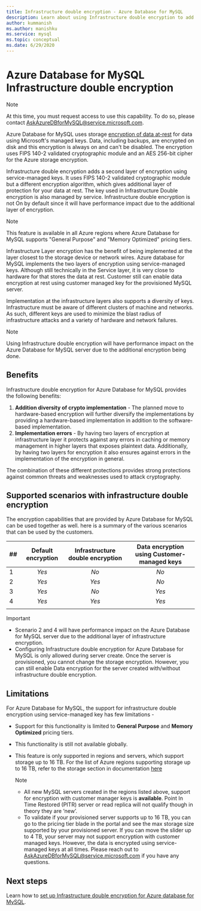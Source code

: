 ```yaml
---
title: Infrastructure double encryption - Azure Database for MySQL
description: Learn about using Infrastructure double encryption to add a second layer of encryption with a service managed keys.
author: kummanish
ms.author: manishku
ms.service: mysql
ms.topic: conceptual
ms.date: 6/29/2020
---
```


# Azure Database for MySQL Infrastructure double encryption

> [!NOTE]
> At this time, you must request access to use this capability. To do so, please contact AskAzureDBforMySQL@service.microsoft.com.

Azure Database for MySQL uses storage [encryption of data at-rest](concepts-security.md#at-rest) for data using Microsoft's managed keys. Data, including backups, are encrypted on disk and this encryption is always on and can't be disabled. The encryption uses FIPS 140-2 validated cryptographic module and an AES 256-bit cipher for the Azure storage encryption.

Infrastructure double encryption adds a second layer of encryption using service-managed keys. It uses FIPS 140-2 validated cryptographic module but a different encryption algorithm, which gives additional layer of protection for your data at rest. The key used in Infrastructure Double encryption is also managed by service. Infrastructure double encryption is not On by default since it will have performance impact due to the additional layer of encryption.

> [!NOTE]
> This feature is available in all Azure regions where Azure Database for MySQL supports "General Purpose" and "Memory Optimized" pricing tiers.

Infrastructure Layer encryption has the benefit of being implemented at the layer closest to the storage device or network wires. Azure database for MySQL implements the two layers of encryption using service-managed keys. Although still technically in the Service layer, it is very close to hardware for that stores the data at rest. Customer still can enable data encryption at rest using customer managed key for the provisioned MySQL server.  

Implementation at the infrastructure layers also supports a diversity of keys. Infrastructure must be aware of different clusters of machine and networks. As such, different keys are used to minimize the blast radius of infrastructure attacks and a variety of hardware and network failures. 

> [!NOTE]
> Using Infrastructure double encryption will have performance impact on the Azure Database for MySQL server due to the additional encryption being done.

## Benefits

Infrastructure double encryption for Azure Database for MySQL provides the following benefits:

1. **Addition diversity of crypto implementation** - The planned move to hardware-based encryption will further diversify the implementations by providing a hardware-based implementation in addition to the software-based implementation.
2. **Implementation errors** - By having two layers of encryption at infrastructure layer it protects against any errors in caching or memory management in higher layers that exposes plaintext data. Additionally, by having two layers for encryption it also ensures against errors in the implementation of the encryption in general. 

The combination of these different protections provides strong protections against common threats and weaknesses used to attack cryptography.

## Supported scenarios with infrastructure double encryption

The encryption capabilities that are provided by Azure Database for MySQL can be used together as well. here is a summary of the various scenarios that can be used by the customers.

|  ##   | Default encryption | Infrastructure double encryption | Data encryption using Customer-managed keys  |
|:------|:------------------:|:--------------------------------:|:--------------------------------------------:|
| 1     | *Yes*              | *No*                             | *No*                                         |
| 2     | *Yes*              | *Yes*                            | *No*                                         |
| 3     | *Yes*              | *No*                             | *Yes*                                        |
| 4     | *Yes*              | *Yes*                            | *Yes*                                        |
|       |                    |                                  |                                              |

> [!Important]
> - Scenario 2 and 4 will have performance impact on the Azure Database for MySQL server due to the additional layer of infrastructure encryption.
> - Configuring Infrastructure double encryption for Azure Database for MySQL is only allowed during server create. Once the server is provisioned, you cannot change the storage encryption. However, you can still enable Data encryption for the server created with/without infrastructure double encryption.

## Limitations

For Azure Database for MySQL, the support for infrastructure double encryption using service-managed key has few limitations -

* Support for this functionality is limited to **General Purpose** and **Memory Optimized** pricing tiers.
* This functionality is still not available globally. 
* This feature is only supported in regions and servers, which support storage up to 16 TB. For the list of Azure regions supporting storage up to 16 TB, refer to the storage section in documentation [here](concepts-pricing-tiers.md#storage)

    > [!NOTE]
    > - All new MySQL servers created in the regions listed above, support for encryption with customer manager keys is **available**. Point In Time Restored (PITR) server or read replica will not qualify though in theory they are ‘new’.
    > - To validate if your provisioned server supports up to 16 TB, you can go to the pricing tier blade in the portal and see the max storage size supported by your provisioned server. If you can move the slider up to 4 TB, your server may not support encryption with customer managed keys. However, the data is encrypted using service-managed keys at all times. Please reach out to AskAzureDBforMySQL@service.microsoft.com if you have any questions.

## Next steps

Learn how to [set up Infrastructure double encryption for Azure database for MySQL](howto-double-encryption.md).